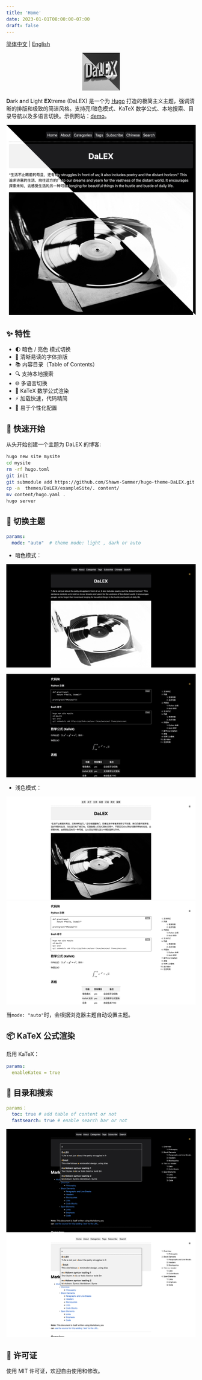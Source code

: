 ```yaml
---
title: 'Home'
date: 2023-01-01T08:00:00-07:00
draft: false
---
```


[简体中文](https://github.com/Shawn-Summer/hugo-theme-DaLEX/blob/main/readme_zh.md) | [English](https://github.com/Shawn-Summer/hugo-theme-DaLEX/blob/main/readme.md)

<p align="center">
  <a href="https://github.com/Shawn-Summer/hugo-theme-DaLEX">
    <img src="https://raw.githubusercontent.com/Shawn-Summer/hugo-theme-DaLEX/main/images/dalex.jpg" width="100" />
  </a>
</p>

**D**ark **a**nd **L**ight **EX**treme (DaLEX) 是一个为 [Hugo](https://gohugo.io/) 打造的极简主义主题，强调清晰的排版和极致的简洁风格。支持亮/暗色模式、KaTeX 数学公式、本地搜索、目录导航以及多语言切换。示例网站：[demo](https://shawn-summer.github.io/)。

![XMinimal 截图](https://raw.githubusercontent.com/Shawn-Summer/hugo-theme-DaLEX/main/images/combined.jpg)

## ✨ 特性

- 🌓 暗色 / 亮色 模式切换
- 📝 清晰易读的字体排版
- 📚 内容目录（Table of Contents）
- 🔍 支持本地搜索
- 🌐 多语言切换
- 📐 KaTeX 数学公式渲染
- ⚡ 加载快速，代码精简
- 🎨 易于个性化配置

## 🚀 快速开始

从头开始创建一个主题为 DaLEX 的博客:

```bash
hugo new site mysite
cd mysite
rm -rf hugo.toml
git init
git submodule add https://github.com/Shawn-Summer/hugo-theme-DaLEX.git themes/DaLEX
cp -a  themes/DaLEX/exampleSite/. content/
mv content/hugo.yaml .
hugo server
```

## 🚂 切换主题

```yaml
params:
  mode: "auto"  # theme mode: light , dark or auto
```
- 暗色模式：

![dark mode1](https://raw.githubusercontent.com/Shawn-Summer/hugo-theme-DaLEX/main/images/B.png)

![dark mode2](https://raw.githubusercontent.com/Shawn-Summer/hugo-theme-DaLEX/main/images/E.png)

- 浅色模式：

![light mode1](https://raw.githubusercontent.com/Shawn-Summer/hugo-theme-DaLEX/main/images/A.png)
![light mode2](https://raw.githubusercontent.com/Shawn-Summer/hugo-theme-DaLEX/main/images/F.png)

当`mode: "auto"`时，会根据浏览器主题自动设置主题。

## 📦 KaTeX 公式渲染

启用 KaTeX：

```yaml
params:
  enableKatex = true
```

## 🔎 目录和搜索

```yaml
params：
  toc: true # add table of content or not
  fastsearch: true # enable search bar or not 
```
![](https://raw.githubusercontent.com/Shawn-Summer/hugo-theme-DaLEX/main/images/C.png)
![](https://raw.githubusercontent.com/Shawn-Summer/hugo-theme-DaLEX/main/images/D.png)


## 📜 许可证

使用 MIT 许可证，欢迎自由使用和修改。


